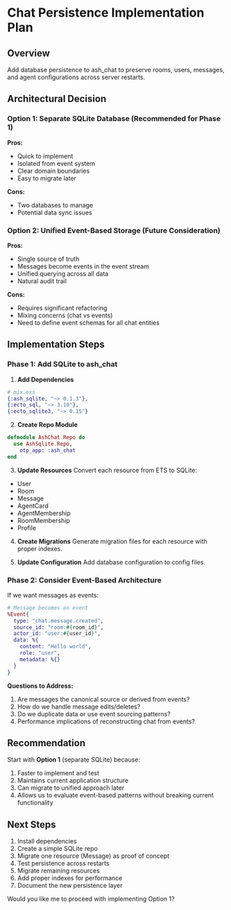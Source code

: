 # Chat Persistence Implementation Plan

## Overview
Add database persistence to ash_chat to preserve rooms, users, messages, and agent configurations across server restarts.

## Architectural Decision

### Option 1: Separate SQLite Database (Recommended for Phase 1)
**Pros:**
- Quick to implement
- Isolated from event system
- Clear domain boundaries
- Easy to migrate later

**Cons:**
- Two databases to manage
- Potential data sync issues

### Option 2: Unified Event-Based Storage (Future Consideration)
**Pros:**
- Single source of truth
- Messages become events in the event stream
- Unified querying across all data
- Natural audit trail

**Cons:**
- Requires significant refactoring
- Mixing concerns (chat vs events)
- Need to define event schemas for all chat entities

## Implementation Steps

### Phase 1: Add SQLite to ash_chat

1. **Add Dependencies**
```elixir
# mix.exs
{:ash_sqlite, "~> 0.1.3"},
{:ecto_sql, "~> 3.10"},
{:ecto_sqlite3, "~> 0.15"}
```

2. **Create Repo Module**
```elixir
defmodule AshChat.Repo do
  use AshSqlite.Repo,
    otp_app: :ash_chat
end
```

3. **Update Resources**
Convert each resource from ETS to SQLite:
- User
- Room  
- Message
- AgentCard
- AgentMembership
- RoomMembership
- Profile

4. **Create Migrations**
Generate migration files for each resource with proper indexes.

5. **Update Configuration**
Add database configuration to config files.

### Phase 2: Consider Event-Based Architecture

If we want messages as events:

```elixir
# Message becomes an event
%Event{
  type: "chat.message.created",
  source_id: "room:#{room_id}",
  actor_id: "user:#{user_id}",
  data: %{
    content: "Hello world",
    role: "user",
    metadata: %{}
  }
}
```

**Questions to Address:**
1. Are messages the canonical source or derived from events?
2. How do we handle message edits/deletes?
3. Do we duplicate data or use event sourcing patterns?
4. Performance implications of reconstructing chat from events?

## Recommendation

Start with **Option 1** (separate SQLite) because:
1. Faster to implement and test
2. Maintains current application structure
3. Can migrate to unified approach later
4. Allows us to evaluate event-based patterns without breaking current functionality

## Next Steps

1. Install dependencies
2. Create a simple SQLite repo
3. Migrate one resource (Message) as proof of concept
4. Test persistence across restarts
5. Migrate remaining resources
6. Add proper indexes for performance
7. Document the new persistence layer

Would you like me to proceed with implementing Option 1?